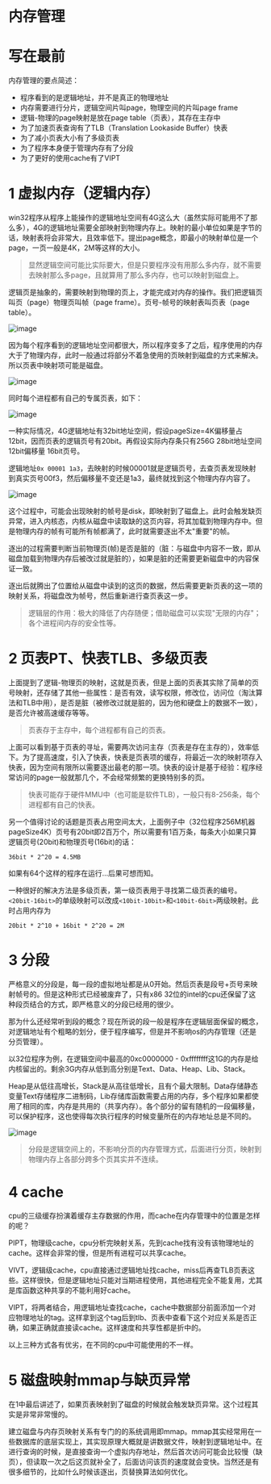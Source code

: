 # 内存管理
# 写在最前
内存管理的要点简述：
- 程序看到的是逻辑地址，并不是真正的物理地址
- 内存需要进行分片，逻辑空间片叫page，物理空间的片叫page frame
- 逻辑-物理的page映射是放在page table（页表），其存在主存中
- 为了加速页表查询有了TLB（Translation Lookaside Buffer）快表
- 为了减小页表大小有了多级页表
- 为了程序本身便于管理内存有了分段
- 为了更好的使用cache有了VIPT
# 1 虚拟内存（逻辑内存）
win32程序从程序上能操作的逻辑地址空间有4G这么大（虽然实际可能用不了那么多），4G的逻辑地址需要全部映射到物理内存上。映射的最小单位如果是字节的话，映射表将会非常大，且效率低下。提出page概念，即最小的映射单位是一个page，一页一般是4K，2M等这样的大小。


> 显然逻辑空间可能比实际要大，但是只要程序没有用那么多内存，就不需要去映射那么多page，且就算用了那么多内存，也可以映射到磁盘上。

逻辑页是抽象的，需要映射到物理的页上，才能完成对内存的操作。我们把逻辑页叫页（page）物理页叫帧（page frame）。页号-帧号的映射表叫页表（page table）。

![image](https://bolg.obs.cn-north-1.myhuaweicloud.com/2001/mem1.png)

因为每个程序看到的逻辑地址空间都很大，所以程序变多了之后，程序使用的内存大于了物理内存，此时一般通过将部分不着急使用的页映射到磁盘的方式来解决。所以页表中映射项可能是磁盘。


![image](https://bolg.obs.cn-north-1.myhuaweicloud.com/2001/mem3.png)

同时每个进程都有自己的专属页表，如下：

![image](https://bolg.obs.cn-north-1.myhuaweicloud.com/2001/mem2.png)


一种实际情况，4G逻辑地址有32bit地址空间，假设pageSize=4K偏移量占12bit，因而页表的逻辑页号有20bit。再假设实际内存条只有256G 28bit地址空间 12bit偏移量 16bit页号。



逻辑地址`0x 00001 1a3`，去映射的时候00001就是逻辑页号，去查页表发现映射到真实页号00f3，然后偏移量不变还是1a3，最终就找到这个物理内存内容了。

![image](https://bolg.obs.cn-north-1.myhuaweicloud.com/2001/mem3.jpg)

这个过程中，可能会出现映射的帧号是disk，即映射到了磁盘上。此时会触发缺页异常，进入内核态，内核从磁盘中读取缺的这页内容，将其加载到物理内存中。但是物理内存的帧有可能所有帧都满了，此时就需要逐出不太"重要"的帧。

逐出的过程需要判断当前物理页(帧)是否是脏的（脏：与磁盘中内容不一致，即从磁盘加载到物理内存后被改过就是脏的），如果是脏的还需要更新磁盘中的内容保证一致。

逐出后就腾出了位置给从磁盘中读到的这页的数据，然后需要更新页表的这一项的映射关系，将磁盘改为帧号，然后重新进行查页表这一步。


> 逻辑层的作用：极大的降低了内存随便；借助磁盘可以实现"无限的内存"；各个进程间内存的安全性等。
# 2 页表PT、快表TLB、多级页表
上面提到了逻辑-物理页的映射，这就是页表，但是上面的页表其实除了简单的页号映射，还存储了其他一些属性：是否有效，读写权限，修改位，访问位（淘汰算法和TLB中用），是否是脏（被修改过就是脏的，因为他和硬盘上的数据不一致），是否允许被高速缓存等等。

> 页表存于主存中，每个进程都有自己的页表。

上面可以看到基于页表的寻址，需要两次访问主存（页表是存在主存的），效率低下。为了提高速度，引入了快表，快表是页表项的缓存，将最近一次的映射项存入快表，因为空间有限所以需要逐出最老的那一项。快表的设计是基于经验：程序经常访问的page一般就那几个，不会经常频繁的更换特别多的页。

> 快表可能存于硬件MMU中（也可能是软件TLB），一般只有8-256条，每个进程都有自己的快表。

另一个值得讨论的话题是页表占用空间太大，上面例子中（32位程序256M机器pageSize4K）页号有20bit即2百万个，所以需要有1百万条，每条大小如果只算逻辑页号(20bit)和物理页号(16bit)的话：
```
36bit * 2^20 = 4.5MB
```
如果有64个这样的程序在运行...后果可想而知。

一种很好的解决方法是多级页表，第一级页表用于寻找第二级页表的编号。`<20bit-16bit>`的单级映射可以改成`<10bit-10bit>`和`<10bit-6bit>`两级映射。此时占用内存为 
```
20bit * 2^10 + 16bit * 2^20 = 2M
```
# 3 分段
严格意义的分段是，每一段的虚拟地址都是从0开始。然后页表是段号+页号来映射帧号的。但是这种形式已经被废弃了，只有x86 32位的intel的cpu还保留了这种段页结合的方式，即严格意义的分段已经用的很少。

那为什么还经常听到段的概念？现在所说的段一般是程序在逻辑层面保留的概念，对逻辑地址有个粗略的划分，便于程序编写，但是并不影响os的内存管理（还是分页管理）。

以32位程序为例，在逻辑空间中最高的0xc0000000 - 0xffffffff这1G的内存是给内核留出的。剩余3G内存从低到高分别是Text、Data、Heap、Lib、Stack。

Heap是从低往高增长，Stack是从高往低增长，且有个最大限制。Data存储静态变量Text存储程序二进制码，Lib存储库函数需要占用的内存，多个程序如果都使用了相同的库，内存是共用的（共享内存）。各个部分的留有随机的一段偏移量，可以保护程序，这也使得每次执行程序的时候变量所在的内存地址总是不同的。

![image](https://bolg.obs.cn-north-1.myhuaweicloud.com/2001/mem4.png)


> 分段是逻辑空间上的，不影响分页的内存管理方式，后面进行分页，映射到物理内存上各部分跨多个页其实并不连续。
# 4 cache
cpu的三级缓存扮演着缓存主存数据的作用，而cache在内存管理中的位置是怎样的呢？

PIPT，物理级cache，cpu分析完映射关系，先到cache找有没有该物理地址的cache。这样会非常的慢，但是所有进程可以共享cache。

VIVT，逻辑级cache，cpu直接通过逻辑地址找cache，miss后再查TLB页表这些。这样很快，但是逻辑地址只能对当期进程使用，其他进程完全不能复用，尤其是库函数这种共享的不能利用好cache。

VIPT，将两者结合，用逻辑地址查找cache，cache中数据部分前面添加一个对应物理地址的tag。这样拿到这个tag后到tlb、页表中查看下这个对应关系是否正确，如果正确就直接读cache。这样速度和共享性都是折中的。

以上三种方式各有优劣，在不同的cpu中可能使用的不一样。

# 5 磁盘映射mmap与缺页异常
在1中最后讲述了，如果页表映射到了磁盘的时候就会触发缺页异常。这个过程其实是非常非常慢的。

建立磁盘与内存页映射关系有专门的的系统调用即mmap。mmap其实经常用在一些数据库的底层实现上，其实现原理大概就是讲数据文件，映射到逻辑地址中。在进行查询的时候，是直接查询一个虚拟内存地址，然后首次访问可能会比较慢（缺页），但读取一次之后这页就补全了，后面访问该页的速度就会变快。当然还是有很多细节的，比如什么时候该逐出，页替换算法如何优化。



